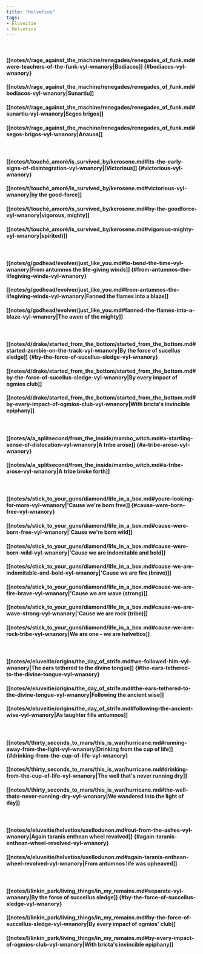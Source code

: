 ```yaml
---
title: "Helvetios"
tags:
- Eluveitie
- Helvetios
---
```

&nbsp;
#### [[notes/r/rage_against_the_machine/renegades/renegades_of_funk.md#were-teachers-of-the-funk-vyl-wnanory|Bodiacos]] {#bodiacos-vyl-wnanory}
#### [[notes/r/rage_against_the_machine/renegades/renegades_of_funk.md#bodiacos-vyl-wnanory|Sunartiu]]
#### [[notes/r/rage_against_the_machine/renegades/renegades_of_funk.md#sunartiu-vyl-wnanory|Segos brigos]]
#### [[notes/r/rage_against_the_machine/renegades/renegades_of_funk.md#segos-brigos-vyl-wnanory|Anauos]]
&nbsp;
#### [[notes/t/touché_amoré/is_survived_by/kerosene.md#its-the-early-signs-of-disintegration-vyl-wnanory|(Victorious]] {#victorious-vyl-wnanory}
#### [[notes/t/touché_amoré/is_survived_by/kerosene.md#victorious-vyl-wnanory|by the good-force]]
#### [[notes/t/touché_amoré/is_survived_by/kerosene.md#by-the-goodforce-vyl-wnanory|vigorous, mighty]]
#### [[notes/t/touché_amoré/is_survived_by/kerosene.md#vigorous-mighty-vyl-wnanory|spirited)]]
&nbsp;
#### [[notes/g/godhead/evolver/just_like_you.md#to-bend-the-time-vyl-wnanory|From antumnos the life-giving winds]] {#from-antumnos-the-lifegiving-winds-vyl-wnanory}
#### [[notes/g/godhead/evolver/just_like_you.md#from-antumnos-the-lifegiving-winds-vyl-wnanory|Fanned the flames into a blaze]]
#### [[notes/g/godhead/evolver/just_like_you.md#fanned-the-flames-into-a-blaze-vyl-wnanory|The awen of the mighty]]
&nbsp;
#### [[notes/d/drake/started_from_the_bottom/started_from_the_bottom.md#started-zombie-on-the-track-vyl-wnanory|By the force of sucellus sledge]] {#by-the-force-of-sucellus-sledge-vyl-wnanory}
#### [[notes/d/drake/started_from_the_bottom/started_from_the_bottom.md#by-the-force-of-sucellus-sledge-vyl-wnanory|By every impact of ogmios club]]
#### [[notes/d/drake/started_from_the_bottom/started_from_the_bottom.md#by-every-impact-of-ogmios-club-vyl-wnanory|With bricta's invincible epiphany]]
&nbsp;
#### [[notes/a/a_splitsecond/from_the_inside/mambo_witch.md#a-startling-sense-of-dislocation-vyl-wnanory|A tribe arose]] {#a-tribe-arose-vyl-wnanory}
#### [[notes/a/a_splitsecond/from_the_inside/mambo_witch.md#a-tribe-arose-vyl-wnanory|A tribe broke forth]]
&nbsp;
#### [[notes/s/stick_to_your_guns/diamond/life_in_a_box.md#youre-looking-for-more-vyl-wnanory|'Cause we're born free]] {#cause-were-born-free-vyl-wnanory}
#### [[notes/s/stick_to_your_guns/diamond/life_in_a_box.md#cause-were-born-free-vyl-wnanory|'Cause we're born wild]]
#### [[notes/s/stick_to_your_guns/diamond/life_in_a_box.md#cause-were-born-wild-vyl-wnanory|'Cause we are indomitable and bold]]
#### [[notes/s/stick_to_your_guns/diamond/life_in_a_box.md#cause-we-are-indomitable-and-bold-vyl-wnanory|'Cause we are fire (brave)]]
#### [[notes/s/stick_to_your_guns/diamond/life_in_a_box.md#cause-we-are-fire-brave-vyl-wnanory|'Cause we are wave (strong)]]
#### [[notes/s/stick_to_your_guns/diamond/life_in_a_box.md#cause-we-are-wave-strong-vyl-wnanory|'Cause we are rock (tribe)]]
#### [[notes/s/stick_to_your_guns/diamond/life_in_a_box.md#cause-we-are-rock-tribe-vyl-wnanory|We are one - we are helvetios]]
&nbsp;
#### [[notes/e/eluveitie/origins/the_day_of_strife.md#we-followed-him-vyl-wnanory|The ears tethered to the divine tongue]] {#the-ears-tethered-to-the-divine-tongue-vyl-wnanory}
#### [[notes/e/eluveitie/origins/the_day_of_strife.md#the-ears-tethered-to-the-divine-tongue-vyl-wnanory|Following the ancient wise]]
#### [[notes/e/eluveitie/origins/the_day_of_strife.md#following-the-ancient-wise-vyl-wnanory|As laughter fills antumnos]]
&nbsp;
#### [[notes/t/thirty_seconds_to_mars/this_is_war/hurricane.md#running-away-from-the-light-vyl-wnanory|Drinking from the cup of life]] {#drinking-from-the-cup-of-life-vyl-wnanory}
#### [[notes/t/thirty_seconds_to_mars/this_is_war/hurricane.md#drinking-from-the-cup-of-life-vyl-wnanory|The well that's never running dry]]
#### [[notes/t/thirty_seconds_to_mars/this_is_war/hurricane.md#the-well-thats-never-running-dry-vyl-wnanory|We wandered into the light of day]]
&nbsp;
#### [[notes/e/eluveitie/helvetios/uxellodunon.md#out-from-the-ashes-vyl-wnanory|Again taranis enthean wheel revolved]] {#again-taranis-enthean-wheel-revolved-vyl-wnanory}
#### [[notes/e/eluveitie/helvetios/uxellodunon.md#again-taranis-enthean-wheel-revolved-vyl-wnanory|From antumnos life was upheaved]]
&nbsp;
#### [[notes/l/linkin_park/living_things/in_my_remains.md#separate-vyl-wnanory|By the force of succellus sledge]] {#by-the-force-of-succellus-sledge-vyl-wnanory}
#### [[notes/l/linkin_park/living_things/in_my_remains.md#by-the-force-of-succellus-sledge-vyl-wnanory|By every impact of ogmios' club]]
#### [[notes/l/linkin_park/living_things/in_my_remains.md#by-every-impact-of-ogmios-club-vyl-wnanory|With bricta's invincible epiphany]]
